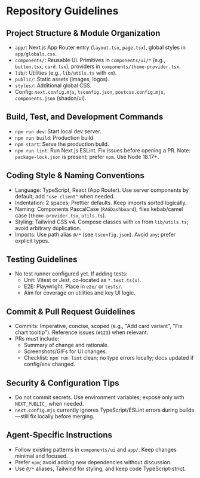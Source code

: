 # Repository Guidelines

## Project Structure & Module Organization
- `app/`: Next.js App Router entry (`layout.tsx`, `page.tsx`), global styles in `app/globals.css`.
- `components/`: Reusable UI. Primitives in `components/ui/*` (e.g., `button.tsx`, `card.tsx`), providers in `components/theme-provider.tsx`.
- `lib/`: Utilities (e.g., `lib/utils.ts` with `cn`).
- `public/`: Static assets (images, logos).
- `styles/`: Additional global CSS.
- Config: `next.config.mjs`, `tsconfig.json`, `postcss.config.mjs`, `components.json` (shadcn/ui).

## Build, Test, and Development Commands
- `npm run dev`: Start local dev server.
- `npm run build`: Production build.
- `npm start`: Serve the production build.
- `npm run lint`: Run Next.js ESLint. Fix issues before opening a PR.
Note: `package-lock.json` is present; prefer `npm`. Use Node 18.17+.

## Coding Style & Naming Conventions
- Language: TypeScript, React (App Router). Use server components by default; add `"use client"` when needed.
- Indentation: 2 spaces; Prettier defaults. Keep imports sorted logically.
- Naming: Components PascalCase (`RAGDashboard`), files kebab/camel case (`theme-provider.tsx`, `utils.ts`).
- Styling: Tailwind CSS v4. Compose classes with `cn` from `lib/utils.ts`; avoid arbitrary duplication.
- Imports: Use path alias `@/*` (see `tsconfig.json`). Avoid `any`; prefer explicit types.

## Testing Guidelines
- No test runner configured yet. If adding tests:
  - Unit: Vitest or Jest, co-located as `*.test.ts(x)`.
  - E2E: Playwright. Place in `e2e/` or `tests/`.
  - Aim for coverage on utilities and key UI logic.

## Commit & Pull Request Guidelines
- Commits: Imperative, concise, scoped (e.g., "Add card variant", "Fix chart tooltip"). Reference issues (`#123`) when relevant.
- PRs must include:
  - Summary of change and rationale.
  - Screenshots/GIFs for UI changes.
  - Checklist: `npm run lint` clean; no type errors locally; docs updated if config/env changed.

## Security & Configuration Tips
- Do not commit secrets. Use environment variables; expose only with `NEXT_PUBLIC_` when needed.
- `next.config.mjs` currently ignores TypeScript/ESLint errors during builds—still fix locally before merging.

## Agent-Specific Instructions
- Follow existing patterns in `components/ui` and `app/`. Keep changes minimal and focused.
- Prefer `npm`; avoid adding new dependencies without discussion.
- Use `@/*` aliases, Tailwind for styling, and keep code TypeScript‑strict.
